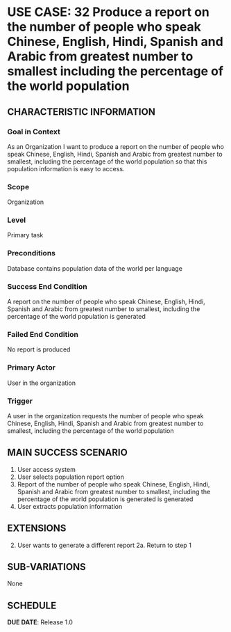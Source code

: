 # USE CASE: 32  Produce a report on the number of people who speak Chinese, English, Hindi, Spanish and Arabic from greatest number to smallest including the percentage of the world population

## CHARACTERISTIC INFORMATION

### Goal in Context

As an Organization I want to produce a report on the number of people who speak Chinese, English, Hindi, Spanish and Arabic from greatest number to smallest, including the percentage of the world population so that this population information is easy to access.

### Scope

Organization

### Level

Primary task

### Preconditions

Database contains population data of the world per language

### Success End Condition

A report on the number of people who speak Chinese, English, Hindi, Spanish and Arabic from greatest number to smallest, including the percentage of the world population is generated

### Failed End Condition

No report is produced

### Primary Actor

User in the organization

### Trigger

A user in the organization requests the number of people who speak Chinese, English, Hindi, Spanish and Arabic from greatest number to smallest, including the percentage of the world population

## MAIN SUCCESS SCENARIO
1. User access system
2. User selects population report option
3. Report of the number of people who speak Chinese, English, Hindi, Spanish and Arabic from greatest number to smallest, including the percentage of the world population is generated
   is generated
4. User extracts population information


## EXTENSIONS
2. User wants to generate a different report
   2a. Return to step 1


## SUB-VARIATIONS

None

## SCHEDULE

**DUE DATE**: Release 1.0